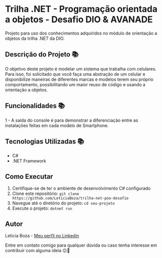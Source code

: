 # Trilha .NET - Programação orientada a objetos - Desafio DIO & AVANADE

Projeto para uso dos conhecimentos adquiridos no módulo de orientação a objetos da trilha .NET da DIO.

## Descrição do Projeto 📚

O objetivo deste projeto é modelar um sistema que trabalha com celulares. Para isso, foi solicitado que você faça uma abstração de um celular e disponibilize maneiras de diferentes marcas e modelos terem seu próprio comportamento, possibilitando um maior reuso de código e usando a orientação a objetos.

## Funcionalidades 📚

1 - A saída do console é para demonstrar a diferenciação entre as instalações feitas em cada modelo de Smartphone.

## Tecnologias Utilizadas 📚

- C#
- .NET Framework

## Como Executar

1. Certifique-se de ter o ambiente de desenvolvimento C# configurado
2. Clone este repositório: `git clone https://github.com/LeticiaBoza/trilha-net-poo-desafio`
3. Navegue até o diretório do projeto: `cd seu-projeto`
4. Execute o projeto: `dotnet run`

## Autor

Leticia Boza - [Meu perfil no Linkedin](https://www.linkedin.com/in/leticiaboza/)

Entre em contato comigo para qualquer dúvida ou caso tenha interesse em contribuir com alguma ideia 😉🚀
